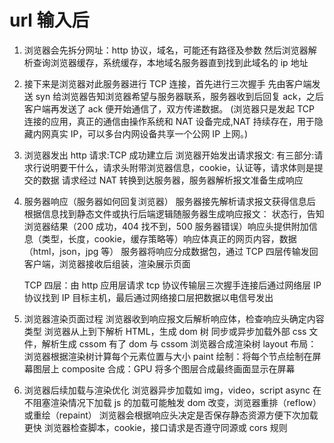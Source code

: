 # url 输入后

1. 浏览器会先拆分网址：http 协议，域名，可能还有路径及参数
   然后浏览器解析查询浏览器缓存，系统缓存，本地域名服务器直到找到此域名的 ip 地址

2. 接下来是浏览器对此服务器进行 TCP 连接，首先进行三次握手
   先由客户端发送 syn 给浏览器告知浏览器希望与服务器联系，服务器收到后回复 ack，之后客户端再发送了 ack 便开始通信了，双方传递数据。
   (浏览器只是发起 TCP 连接的应用，真正的通信由操作系统和 NAT 设备完成,NAT 持续存在，用于隐藏内网真实 IP，可以多台内网设备共享一个公网 IP 上网。)

3. 浏览器发出 http 请求:TCP 成功建立后
   浏览器开始发出请求报文:
   有三部分:请求行说明要干什么，请求头附带浏览器信息，cookie，认证等，请求体则是提交的数据
   请求经过 NAT 转换到达服务器，服务器解析报文准备生成响应

4. 服务器响应（服务器如何回复浏览器）
   服务器接先解析请求报文获得信息后
   根据信息找到静态文件或执行后端逻辑随服务器生成响应报文：
   状态行，告知浏览器结果（200 成功，404 找不到，500 服务器错误）响应头提供附加信息（类型，长度，cookie，缓存策略等）响应体真正的网页内容，数据（html，json，jpg 等）
   服务器将响应分成数据包，通过 TCP 四层传输发回客户端，浏览器接收后组装，渲染展示页面

   TCP 四层：由 http 应用层请求 tcp 协议传输层三次握手连接后通过网络层 IP 协议找到 IP 目标主机，最后通过网络接口层把数据以电信号发出

5. 浏览器渲染页面过程
   浏览器收到响应报文后解析响应体，检查响应头确定内容类型
   浏览器从上到下解析 HTML，生成 dom 树
   同步或异步加载外部 css 文件，解析生成 cssom
   有了 dom 与 cssom 浏览器合成渲染树
   layout 布局：浏览器根据渲染树计算每个元素位置与大小
   paint 绘制：将每个节点绘制在屏幕图层上
   composite 合成：GPU 将多个图层合成最终画面显示在屏幕

6. 浏览器后续加载与渲染优化
   浏览器异步加载如 img，video，script async 在不阻塞渲染情况下加载
   js 的加载可能触发 dom 改变，浏览器重排（reflow）或重绘（repaint）
   浏览器会根据响应头决定是否保存静态资源方便下次加载更快
   浏览器检查脚本，cookie，接口请求是否遵守同源或 cors 规则

